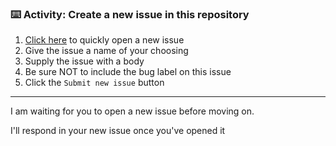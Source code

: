 ### :keyboard: Activity: Create a new issue in this repository

1. [Click here]({{quicklink}}) to quickly open a new issue
1. Give the issue a name of your choosing
1. Supply the issue with a body
1. Be sure NOT to include the bug label on this issue
1. Click the `Submit new issue` button

---

I am waiting for you to open a new issue before moving on.

I'll respond in your new issue once you've opened it
